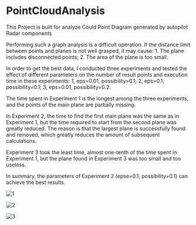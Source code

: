 # PointCloudAnalysis
This Project is built for analyze Could Point Diagram generated by autopilot Radar components

Performing such a graph analysis is a difficult operation. If the distance limit between points and planes is not well grasped, it may cause: 1. The plane includes disconnected points; 2. The area of the plane is too small.

In order to get the best data, I conducted three experiments and tested the effect of different parameters on the number of result points and execution time in these experiments: 1, eps=0.01, possibility=0.1; 2, eps=0.1, possibility=0.1; 3, eps=0.01, possibility=0.2.

The time spent in Experiment 1 is the longest among the three experiments, and the points of the main plane are partially missing.

In Experiment 2, the time to find the first main plane was the same as in Experiment 1, but the time required to start from the second plane was greatly reduced. The reason is that the largest plane is successfully found and removed, which greatly reduces the amount of subsequent calculations.

Experiment 3 took the least time, almost one-tenth of the time spent in Experiment 1, but the plane found in Experiment 3 was too small and too useless.

In summary, the parameters of Experiment 2 (epse=0.1, possibility=0.1) can achieve the best results.

![1](https://github.com/210000o/PointCloudAnalysis/assets/71466587/f0e0e108-4e9b-4a50-a761-8e0cf3018ec8)

![2](https://github.com/210000o/PointCloudAnalysis/assets/71466587/45c604cb-2947-479d-805c-322fdbfe1d2a)

![3](https://github.com/210000o/PointCloudAnalysis/assets/71466587/f4163829-3c0d-4cf3-8de7-690edbffa142)
